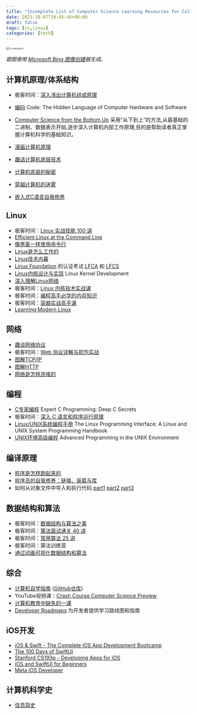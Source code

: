 ```yaml
---
title: "Incomplete List of Computer Science Learning Resources for College Students"
date: 2023-10-07T10:45:48+08:00
draft: false
tags: [cs,linux]
categories: [tech]
---
```


<img src="https://cdn.mazhen.tech/images/202310071804322.jpeg" alt="cs resource" style="zoom:50%;" />

*题图使用 [Microsoft Bing 图像创建](https://bing.com/create)器生成。*

## 计算机原理/体系结构

* 极客时间：[深入浅出计算机组成原理](https://time.geekbang.org/column/intro/100026001)
* [编码](https://book.douban.com/subject/4822685/)  Code: The Hidden Language of Computer Hardware and Software
* [Computer Science from the Bottom Up](https://bottomupcs.com/index.html) 采用“从下到上”的方法,从最基础的二进制、数据表示开始,逐步深入计算机内部工作原理,目的是帮助读者真正掌握计算机科学的基础知识。

* [漫画计算机原理](https://book.douban.com/subject/35658408/)
* [趣话计算机底层技术](https://book.douban.com/subject/36428782/)
* [计算机底层的秘密](https://book.douban.com/subject/36370606/)
* [穿越计算机的迷雾](https://book.douban.com/subject/30198087/)
* [嵌入式C语言自我修养](https://book.douban.com/subject/35446929/)

## Linux

* 极客时间：[Linux 实战技能 100 讲](https://time.geekbang.org/course/intro/100029601)
* [Efficient Linux at the Command Line](https://www.oreilly.com/library/view/efficient-linux-at/9781098113391/)
* [像黑客一样使用命令行](https://selfhostedserver.com/usingcli)
* [Linux是怎么工作的](https://book.douban.com/subject/35768243/)
* [Linux技术内幕](https://book.douban.com/subject/26931513/)
* [Linux Foundation](https://www.linuxfoundation.org/) 的认证考试 [LFCA](https://training.linuxfoundation.org/certification/certified-it-associate/#) 和 [LFCS](https://training.linuxfoundation.org/certification/linux-foundation-certified-sysadmin-lfcs/#)
* [Linux内核设计与实现](https://book.douban.com/subject/6097773/) Linux Kernel Development
* [深入理解Linux网络](https://book.douban.com/subject/35922722/)
* 极客时间：[Linux 内核技术实战课](https://time.geekbang.org/column/intro/100058001)
* 极客时间：[编程高手必学的内存知识](https://time.geekbang.org/column/intro/100094901)
* 极客时间：[容器实战高手课](https://time.geekbang.org/column/intro/100063801)
* [Learning Modern Linux](https://www.oreilly.com/library/view/learning-modern-linux/9781098108939/)

## 网络

* [趣谈网络协议](https://book.douban.com/subject/35013753/)
* 极客时间：[Web 协议详解与抓包实战](https://time.geekbang.org/course/intro/100026801)
* [图解TCP/IP](https://book.douban.com/subject/24737674/)
* [图解HTTP](https://book.douban.com/subject/25863515/)
* [网络是怎样连接的](https://book.douban.com/subject/26941639/)

## 编程

* [C专家编程](https://book.douban.com/subject/35218533/) Expert C Programming: Deep C Secrets
* 极客时间：[深入 C 语言和程序运行原理](https://time.geekbang.org/column/intro/100100701)
* [Linux/UNIX系统编程手册](Linux/UNIX系统编程手册) The Linux Programming Interface: A Linux and UNIX System Programming Handbook
* [UNIX环境高级编程](https://book.douban.com/subject/25900403/) Advanced Programming in the UNIX Environment

## 编译原理

* [程序是怎样跑起来的](https://book.douban.com/subject/26365491/)
* [程序员的自我修养：链接、装载与库](https://book.douban.com/subject/3652388/)
* 如何从对象文件中导入和执行代码  [part1](https://blog.cloudflare.com/how-to-execute-an-object-file-part-1/) [part2](https://blog.cloudflare.com/how-to-execute-an-object-file-part-2/) [part3](https://blog.cloudflare.com/how-to-execute-an-object-file-part-3/)

## 数据结构和算法

* 极客时间：[数据结构与算法之美](https://time.geekbang.org/column/intro/100017301)
* 极客时间：[算法面试通关 40 讲](https://time.geekbang.org/course/intro/100019701)
* 极客时间：[常用算法 25 讲](https://time.geekbang.org/opencourse/intro/100057601)
* 极客时间：算法训练营
* [通过动画可视化数据结构和算法](https://visualgo.net/zh)

## 综合

* [计算机自学指南](https://csdiy.wiki/) ([GitHub仓库](https://github.com/PKUFlyingPig/cs-self-learning))
* YouTube视频课：[Crash Course Computer Science Preview](https://www.youtube.com/watch?v=tpIctyqH29Q&list=PL8dPuuaLjXtNlUrzyH5r6jN9ulIgZBpdo)
* [计算机教育中缺失的一课](https://missing-semester-cn.github.io/)
* [Developer Roadmaps](https://roadmap.sh/) 为开发者提供学习路线图和指南

## iOS开发

* [iOS & Swift - The Complete iOS App Development Bootcamp](https://www.udemy.com/course/ios-13-app-development-bootcamp/)
* [The 100 Days of SwiftUI](https://www.hackingwithswift.com/100/swiftui)
* [Stanford CS193p - Developing Apps for iOS](https://cs193p.sites.stanford.edu/2023)
* [iOS and SwiftUI for Beginners](https://www.kodeco.com/ios/paths/learn)
* [Meta iOS Developer](https://www.coursera.org/professional-certificates/meta-ios-developer)

## 计算机科学史

* [信息简史](https://book.douban.com/subject/25752043/)
